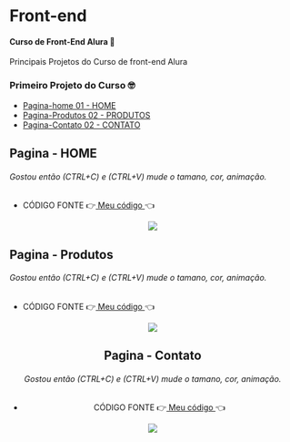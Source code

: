# Front-end
#### Curso de Front-End  Alura 🚀 
<p>Principais Projetos do Curso de front-end Alura</p>

### Primeiro Projeto do Curso 🤓
* [ Pagina-home 01 - HOME ](#id01)  
* [ Pagina-Produtos 02 - PRODUTOS ](#id02) 
* [ Pagina-Contato 02 - CONTATO ](#id03)

 ##   Pagina - HOME <a name="id01"></a>
   ###### Gostou então (CTRL+C) e (CTRL+V)  mude o tamano, cor, animação.     
   * CÓDIGO FONTE   👉[ Meu código ](https://github.com/MichelKitundi/Front-end/blob/main/Front-end%20Curso/HTML%20e%20CSS3%20Part%201/Aula%206%20completa/index.html)👈
<div align="center">
 <img src="https://user-images.githubusercontent.com/72812066/157326930-a25c343c-dce2-427e-83fc-2c185bc3a7fd.gif">
</div>

##   Pagina - Produtos <a name="id02"></a>
   ###### Gostou então (CTRL+C) e (CTRL+V)  mude o tamano, cor, animação.     
   * CÓDIGO FONTE   👉[ Meu código ](https://github.com/MichelKitundi/Front-end/blob/main/Front-end%20Curso/HTML%20e%20CSS3%20Part%202/produtos.html)👈
<div align="center">
 <img src="https://user-images.githubusercontent.com/72812066/157330366-1a65fa62-0b0a-4574-992a-39acef35b702.gif"
</div>
 
 ##   Pagina - Contato <a name="id03"></a>
   ###### Gostou então (CTRL+C) e (CTRL+V)  mude o tamano, cor, animação.     
   * CÓDIGO FONTE   👉[ Meu código ](https://github.com/MichelKitundi/Front-end/blob/main/Front-end%20Curso/HTML%20e%20CSS3%20Part%203/contato.html)👈
<div align="center">
 <img src="https://user-images.githubusercontent.com/72812066/157335789-f009116c-d94f-4f8a-b666-c55c67a203ca.gif"
</div>
